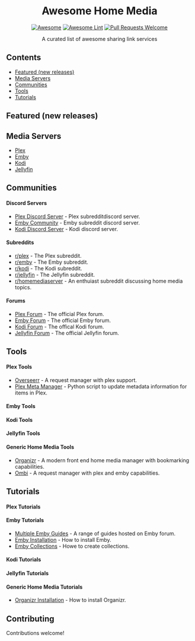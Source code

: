 <div align="center">

<!-- title -->
# Awesome Home Media
<!--lint ignore no-dead-urls-->
[![Awesome](https://awesome.re/badge.svg)](https://awesome.re) 
[![Awesome Lint](https://github.com/KieranRobson/awesome-home-media/actions/workflows/Awesome%20Lint.yaml/badge.svg)](https://github.com/KieranRobson/awesome-home-media/actions/workflows/Awesome%20Lint.yaml)
[![Pull Requests Welcome](https://img.shields.io/badge/PRs-welcome-brightgreen.svg?style=flat-square)](https://github.com/KieranRobson/awesome-home-media/pulls)

<!-- subtitle -->

  
<!-- description -->
<p> A curated list of awesome sharing link services </p>
</div>

<!-- toc -->
## Contents
* [Featured (new releases)](#featured-new-releases)
* [Media Servers](#media-servers)
* [Communities](#communities)
* [Tools](#tools)
* [Tutorials](#tutorials)


<!-- START content -->
## Featured (new releases)

## Media Servers
* [Plex](https://Plex.tv)
* [Emby](https://emby.media/)
* [Kodi](https://kodi.tv/)
* [Jellyfin](https://jellyfin.org/)


## Communities
#### Discord Servers
* [Plex Discord Server](https://discord.gg/Rm8TPZSqxZ) - Plex subredditdiscord server.
* [Emby Community](http://discord.gg/A4Qf7z6) - Emby subreddit discord server.
* [Kodi Discord Server](https://discord.gg/9spGkWg) - Kodi discord server.

#### Subreddits
* [r/plex](https://www.reddit.com/r/PleX/) - The Plex subreddit.
* [r/emby](https://www.reddit.com/r/emby/) - The Emby subreddit.
* [r/kodi](https://www.reddit.com/r/kodi/) -  The Kodi subreddit.
* [r/jellyfin](https://www.reddit.com/r/jellyfin/) - The Jellyfin subreddit.
* [r/homemediaserver](https://www.reddit.com/r/homemediaserver/) - An enthuiast subreddit discussing home media topics.

#### Forums
* [Plex Forum](https://forums.plex.tv/) - The official Plex forum.
* [Emby Forum](https://emby.media/community/index.php) - The official Emby forum.
* [Kodi Forum](https://forum.kodi.tv/) - The offical Kodi forum.
* [Jellyfin Forum](https://forum.jellyfin.org/) - The official Jellyfin forum.

## Tools
#### Plex Tools
* [Overseerr](https://overseerr.dev/) - A request manager with plex support.
* [Plex Meta Manager](https://github.com/meisnate12/Plex-Meta-Manager) - Python script to update metadata information for items in Plex.

#### Emby Tools
#### Kodi Tools
#### Jellyfin Tools
#### Generic Home Media Tools
* [Organizr](https://organizr.app/) - A modern front end home media manager with bookmarking capabilities.
* [Ombi](https://ombi.io/) - A request manager with plex and emby capabilities.

## Tutorials
#### Plex Tutorials


#### Emby Tutorials
* [Multiple Emby Guides](https://emby.media/community/index.php?/forum/24-tutorials-and-guides/) - A range of guides hosted on Emby forum.
* [Emby Installation](https://support.emby.media/support/solutions/articles/44001159243-installation) - How to install Emby.
* [Emby Collections](https://support.emby.media/support/solutions/articles/44001159487-collections#:~:text=To%20create%20a%20collection%2C%20start%20with%20a%20Movie%2C,an%20existing%20collection%2C%20or%20create%20a%20new%20one.) - Howe to create collections.

#### Kodi Tutorials
#### Jellyfin Tutorials
#### Generic Home Media Tutorials
* [Organizr Installation](https://docs.organizr.app/installation/installing-organizr) - How to install Organizr.



<!-- END CONTENT -->

## Contributing
Contributions welcome!

